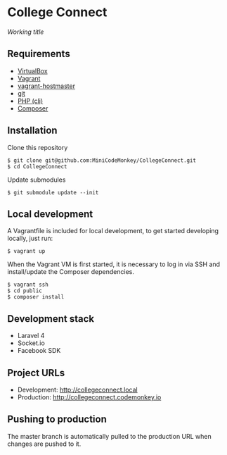 # College Connect

*Working title*

## Requirements

* [VirtualBox](https://www.virtualbox.org)
* [Vagrant](http://vagrantup.com)
* [vagrant-hostmaster](https://github.com/mosaicxm/vagrant-hostmaster)
* [git](http://git-scm.com)
* [PHP (cli)](http://php.net)
* [Composer](http://getcomposer.org/download/)

## Installation

Clone this repository

    $ git clone git@github.com:MiniCodeMonkey/CollegeConnect.git
	$ cd CollegeConnect

Update submodules

	$ git submodule update --init

## Local development

A Vagrantfile is included for local development, to get started developing locally, just run:

	$ vagrant up

When the Vagrant VM is first started, it is necessary to log in via SSH and install/update the Composer dependencies.

	$ vagrant ssh
	$ cd public
    $ composer install


## Development stack

* Laravel 4
* Socket.io
* Facebook SDK


## Project URLs

* Development: http://collegeconnect.local
* Production: http://collegeconnect.codemonkey.io

## Pushing to production

The master branch is automatically pulled to the production URL when changes are pushed to it.
